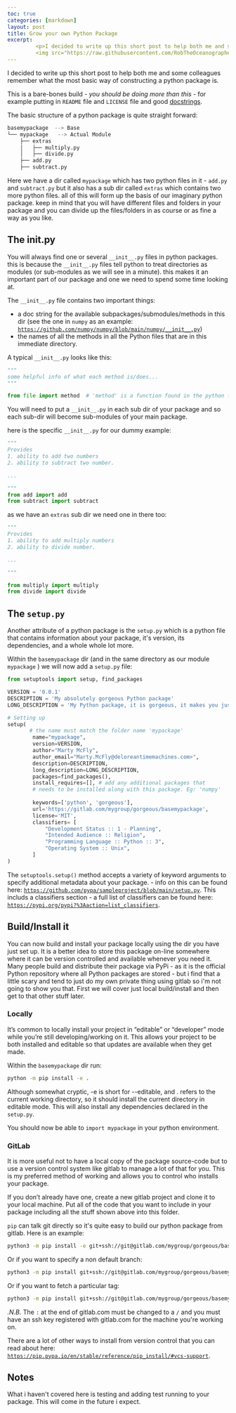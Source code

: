```yaml
---
toc: true
categories: [markdown]
layout: post
title: Grow your own Python Package
excerpt:
         <p>I decided to write up this short post to help both me and some colleagues remember what the most basic way of constructing a python package is.</p>
         <img src="https://raw.githubusercontent.com/RobTheOceanographer/fastpages/master/images/python.png" alt="python_cartoon">
---
```

I decided to write up this short post to help both me and some colleagues remember what the most basic way of constructing a python package is.

This is a bare-bones build - *you should be doing more than this* - for example putting in `README` file and `LICENSE` file and good [docstrings](https://www.robtheoceanographer.com/markdown/2020/01/11/HowToDocstring.html).

The basic structure of a python package is quite straight forward:

```python
basemypackage  --> Base
└── mypackage   --> Actual Module
    ├── extras
    │   ├── multiply.py
    │   ├── divide.py
    ├── add.py
    ├── subtract.py
```
Here we have a dir called `mypackage` which has two python files in it - `add.py` and `subtract.py` but it also has a sub dir called `extras` which contains two more python files. all of this will form up the basis of our imaginary python package. keep in mind that you will have different files and folders in your package and you can divide up the files/folders in as course or as fine a way as you like.

## The __init__.py
You will always find one or several `__init__.py` files in python packages. this is because the `__init__.py` files tell python to treat directories as modules (or sub-modules as we will see in a minute). this makes it an important part of our package and one we need to spend some time looking at.

The `__init__.py` file contains two important things:
- a doc string for the available subpackages/submodules/methods in this dir (see the one in `numpy` as an example: [`https://github.com/numpy/numpy/blob/main/numpy/__init__.py`](https://github.com/numpy/numpy/blob/main/numpy/__init__.py))
- the names of all the methods in all the Python files that are in this immediate directory.

A typical `__init__.py` looks like this:
```python
"""
some helpful info of what each method is/does...
"""

from file import method  # 'method' is a function found in the python file called 'file.py'

```

You will need to put a `__init__.py` in each sub dir of your package and so each sub-dir will become sub-modules of your main package.

here is the specific `__init__.py` for our dummy example:
```python
"""
Provides
1. ability to add two numbers
2. ability to subtract two number.

...

"""
from add import add
from subtract import subtract
```

as we have an `extras` sub dir we need one in there too:

```python
"""
Provides
1. ability to add multiply numbers
2. ability to divide number.

...

"""

from multiply import multiply
from divide import divide
```

## The `setup.py`
Another attribute of a python package is the `setup.py` which is a python file that contains information about your package, it's version, its dependencies, and a whole whole lot more.

Within the `basemypackage` dir (and in the same directory as our module `mypackage` ) we will now add a `setup.py` file:

```python
from setuptools import setup, find_packages

VERSION = '0.0.1' 
DESCRIPTION = 'My absolutely gorgeous Python package'
LONG_DESCRIPTION = 'My Python package, it is gorgeous, it makes you just want to import it.'

# Setting up
setup(
       # the name must match the folder name 'mypackage'
        name="mypackage", 
        version=VERSION,
        author="Marty McFly",
        author_email="Marty.McFly@deloreantimemachines.com>",
        description=DESCRIPTION,
        long_description=LONG_DESCRIPTION,
        packages=find_packages(),
        install_requires=[], # add any additional packages that 
        # needs to be installed along with this package. Eg: 'numpy'
        
        keywords=['python', 'gorgeous'],
        url='https://gitlab.com/mygroup/gorgeous/basemypackage',
        license='MIT',
        classifiers= [
            "Development Status :: 1 - Planning",
            "Intended Audience :: Religion",
            "Programming Language :: Python :: 3",
            "Operating System :: Unix",
        ]
)
```
The `setuptools.setup()` method accepts a variety of keyword arguments to specify additional metadata about your package. - info on this can be found here: [`https://github.com/pypa/sampleproject/blob/main/setup.py`](https://github.com/pypa/sampleproject/blob/main/setup.py).
This includs a classifiers section - a full list of classifiers can be found here: [`https://pypi.org/pypi?%3Aaction=list_classifiers`](https://pypi.org/pypi?%3Aaction=list_classifiers).

## Build/Install it
You can now build and install your package locally using the dir you have just set up. It is a better idea to store this package on-line somewhere where it can be version controlled and available whenever you need it. Many people build and distribute their package via PyPi - as it is the official Python repository where all Python packages are stored - but i find that a little scary and tend to just do my own private thing using gitlab so i'm not going to show you that. First we will cover just local build/install and then get to that other stuff later.

### Locally
It’s common to locally install your project in “editable” or “developer” mode while you’re still developing/working on it. This allows your project to be both installed and editable so that updates are available when they get made.

Within the `basemypackage` dir run:
```bash
python -m pip install -e .
```
Although somewhat cryptic, -e is short for --editable, and . refers to the current working directory, so it should install the current directory in editable mode. This will also install any dependencies declared in the `setup.py`.

You should now be able to `import mypackage` in your python environment.

### GitLab
It is more useful not to have a local copy of the package source-code but to use a version control system like gitlab to manage a lot of that for you.
This is my preferred method of working and allows you to control who installs your package.

If you don’t already have one, create a new gitlab project and clone it to your local machine. Put all of the code that you want to include in your package including all the stuff shown above into this folder.

`pip` can talk git directly so it's quite easy to build our python package from gitlab. Here is an example:
```bash
python3 -m pip install -e git+ssh://git@gitlab.com/mygroup/gorgeous/basemypackage.git
```
Or if you want to specify a non default branch:
```bash
python3 -m pip install git+ssh://git@gitlab.com/mygroup/gorgeous/basemypackage.git@dev
```
Or if you want to fetch a particular tag:
```bash
python3 -m pip install git+ssh://git@gitlab.com/mygroup/gorgeous/basemypackage.git@v0.01
```
*.N.B.* The `:` at the end of gitlab.com must be changed to a `/` and you must have an ssh key registered with gitlab.com for the machine you're working on.

There are a lot of other ways to install from version control that you can read about here: [`https://pip.pypa.io/en/stable/reference/pip_install/#vcs-support`](https://pip.pypa.io/en/stable/reference/pip_install/#vcs-support).

## Notes
What i haven't covered here is testing and adding test running to your package. This will come in the future i expect.
